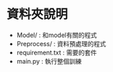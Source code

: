 # 資料夾說明
* Model/ : 和model有關的程式
* Preprocess/ : 資料預處理的程式
* requirement.txt : 需要的套件
* main.py : 執行整個訓練